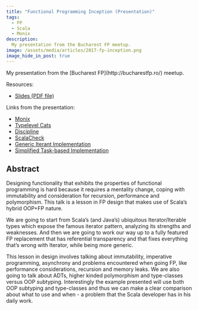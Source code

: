```yaml
---
title: "Functional Programming Inception (Presentation)"
tags:
  - FP
  - Scala
  - Monix
description:
  My presentation from the Bucharest FP meetup.
image: /assets/media/articles/2017-fp-inception.png
image_hide_in_post: true
---
```


<script async class="speakerdeck-embed" data-id="ed894a1f20a141bab121d83d1fa54b68" data-ratio="1.33333333333333" src="//speakerdeck.com/assets/embed.js"></script>

<p class="intro" markdown='1'>
  My presentation from the [Bucharest FP](http://bucharestfp.ro/) meetup.
</p>

Resources:

- [Slides (PDF file)](/assets/pdfs/FP-Inception-Bucharest.pdf)

Links from the presentation:

- [Monix](https://monix.io)
- [Typelevel Cats](http://typelevel.org/cats/)
- [Discipline](https://github.com/typelevel/discipline)
- [ScalaCheck](https://www.scalacheck.org/)
- [Generic Iterant Implementation](https://github.com/monix/monix/pull/280)
- [Simplified Task-based Implementation](https://github.com/monix/monix/pull/331)

## Abstract

Designing functionality that exhibits the properties of functional
programming is hard because it requires a mentality change, coping
with immutability and consideration for recursion, performance and
polymorphism. This talk is a lesson in FP design that makes use of
Scala’s hybrid OOP+FP nature.

We are going to start from Scala’s (and Java’s) ubiquitous
Iterator/Iterable types which expose the famous iterator pattern,
analyzing its strengths and weaknesses. And then we are going to work
our way up to a fully featured FP replacement that has referential
transparency and that fixes everything that’s wrong with Iterator,
while being more generic.

This lesson in design involves talking about immutability, imperative
programming, asynchrony and problems encountered when going FP, like
performance considerations, recursion and memory leaks. We are also
going to talk about ADTs, higher kinded polymorphism and type-classes
versus OOP subtyping. Interestingly the example presented will use
both OOP subtyping and type-classes and thus we can make a clear
comparison about what to use and when - a problem that the Scala
developer has in his daily work.
